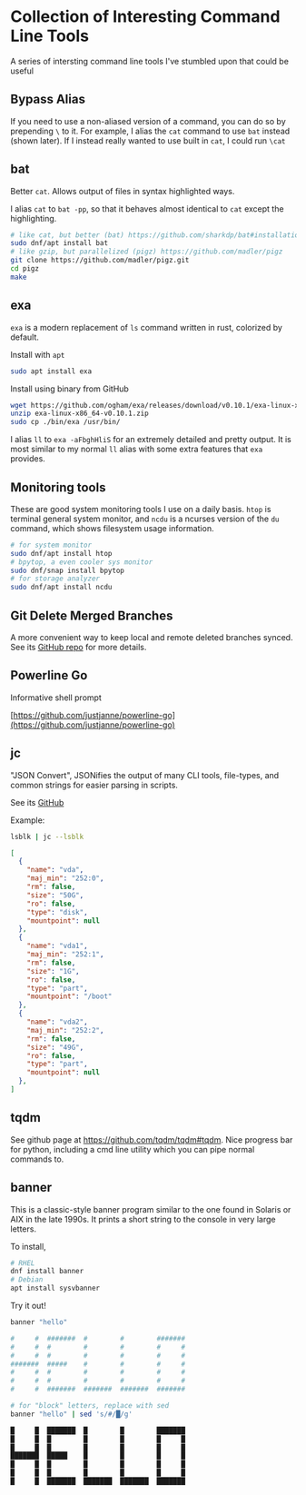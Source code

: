 # Collection of Interesting Command Line Tools

A series of intersting command line tools I've stumbled upon that could be useful

## Bypass Alias

If you need to use a non-aliased version of a command, you can do so by prepending `\` to it. For example, I alias the `cat` command to use `bat` instead (shown later). If I instead really wanted to use built in `cat`, I could run `\cat`

## bat

Better `cat`. Allows output of files in syntax highlighted ways.

I alias `cat` to `bat -pp`, so that it behaves almost identical to `cat` except the highlighting.

```bash
# like cat, but better (bat) https://github.com/sharkdp/bat#installation
sudo dnf/apt install bat
# like gzip, but parallelized (pigz) https://github.com/madler/pigz
git clone https://github.com/madler/pigz.git
cd pigz
make
```

## exa

`exa` is a modern replacement of `ls` command written in rust, colorized by default.

Install with `apt`

```bash
sudo apt install exa
```

Install using binary from GitHub

```bash
wget https://github.com/ogham/exa/releases/download/v0.10.1/exa-linux-x86_64-v0.10.1.zip
unzip exa-linux-x86_64-v0.10.1.zip
sudo cp ./bin/exa /usr/bin/
```

I alias `ll` to `exa -aFbghHliS` for an extremely detailed and pretty output. It is most similar to my normal `ll` alias with some extra features that `exa` provides.

## Monitoring tools

These are good system monitoring tools I use on a daily basis. `htop` is terminal general system monitor, and `ncdu` is a ncurses version of the `du` command, which shows filesystem usage information.

```bash
# for system monitor
sudo dnf/apt install htop
# bpytop, a even cooler sys monitor
sudo dnf/snap install bpytop
# for storage analyzer
sudo dnf/apt install ncdu
```

## Git Delete Merged Branches

A more convenient way to keep local and remote deleted branches synced. See its [GitHub repo](https://github.com/hartwork/git-delete-merged-branches?utm_source=tldrnewsletter) for more details.

## Powerline Go

Informative shell prompt

[https://github.com/justjanne/powerline-go](https://github.com/justjanne/powerline-go)

## jc

"JSON Convert", JSONifies the output of many CLI tools, file-types, and common strings for easier parsing in scripts.

See its [GitHub](https://github.com/kellyjonbrazil/jc?utm_source=tldrnewsletter)

Example:

```bash
lsblk | jc --lsblk
```

```json
[
  {
    "name": "vda",
    "maj_min": "252:0",
    "rm": false,
    "size": "50G",
    "ro": false,
    "type": "disk",
    "mountpoint": null
  },
  {
    "name": "vda1",
    "maj_min": "252:1",
    "rm": false,
    "size": "1G",
    "ro": false,
    "type": "part",
    "mountpoint": "/boot"
  },
  {
    "name": "vda2",
    "maj_min": "252:2",
    "rm": false,
    "size": "49G",
    "ro": false,
    "type": "part",
    "mountpoint": null
  },
]
```

## tqdm

See github page at <https://github.com/tqdm/tqdm#tqdm>. Nice progress bar for python, including a cmd line utility which you can pipe normal commands to.

## banner

This is a classic-style banner program similar to the one found in Solaris or AIX in the late 1990s.  It prints a short string to the console in very large letters.

To install,

```bash
# RHEL
dnf install banner
# Debian
apt install sysvbanner
```

Try it out!

```bash
banner "hello"

#     #  #######  #        #        #######  
#     #  #        #        #        #     #  
#     #  #        #        #        #     #  
#######  #####    #        #        #     #  
#     #  #        #        #        #     #  
#     #  #        #        #        #     #  
#     #  #######  #######  #######  ####### 

# for "block" letters, replace with sed
banner "hello" | sed 's/#/█/g'

█     █  ███████  █        █        ███████  
█     █  █        █        █        █     █  
█     █  █        █        █        █     █  
███████  █████    █        █        █     █  
█     █  █        █        █        █     █  
█     █  █        █        █        █     █  
█     █  ███████  ███████  ███████  ███████  

```
